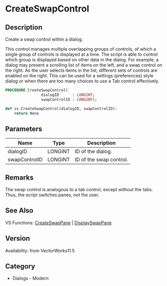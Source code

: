 # CreateSwapControl

## Description
Create a swap control within a dialog.  

This control manages multiple overlapping groups of controls, of which a single group of controls is displayed at a time.  The script is able to control which group is displayed based on other data in the dialog.  For example, a dialog may present a scrolling list of items on the left, and a swap control on the right.  As the user selects items in the list, different sets of controls are enabled on the right.  This can be used for a settings (preferences) style dialog or when there are too many choices to use a Tab control effectively.

```pascal
PROCEDURE CreateSwapControl(
				dialogID      : LONGINT;
				swapControlID : LONGINT);
```

```python
def vs.CreateSwapControl(dialogID, swapControlID):
    return None
```

## Parameters
|Name|Type|Description|
|---|---|---|
|dialogID|LONGINT|ID of the dialog.|
|swapControlID|LONGINT|ID of the swap control.|

## Remarks
The swap control is analogous to a tab control, except without the tabs.  Thus, the script switches panes, not the user.

## See Also
VS Functions:
[CreateSwapPane](CreateSwapPane.md) 
| [DisplaySwapPane](DisplaySwapPane.md)

## Version
Availability: from VectorWorks11.5

## Category
* Dialogs - Modern

